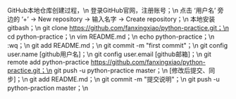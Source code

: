 GitHub本地仓库创建过程，\n
登录GitHub官网，注册账号；\n
点击 ‘用户名’ 旁边的 ‘+’ -> New repository -> 输入名字 -> Create repository；\n
本地安装gitbash；\n
git clone https://github.com/fanxingxiao/python-practice.git；\n
cd python-practice；\n
vim README.md；\n
echo python-practice；\n
:wq；\n
git add README.md；\n
git commit -m "first commit"；\n
git config user.name [github用户名]；\n
git config user.email [github邮箱]；\n
git remote add python-practice https://github.com/fanxingxiao/python-practice.git；\n
git push -u python-practice master；\n
[修改后提交、同步]；\n
git add README.md；\n
git commit -m "提交说明"；\n
git push -u python-praction master；\n
